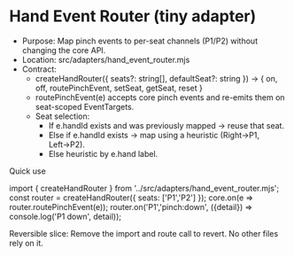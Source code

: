 <!--
STIGMERGY REVIEW HEADER
Status: Pending verification
Review started: 2025-09-16T19:48-06:00
Expires: 2025-09-23T19:48-06:00 (auto-expire after 7 days)

Checklist:
- [ ] Re-evaluate this artifact against current Hexagonal goals
- [ ] Verify dependent modules and update factorization notes
- [ ] Ensure onboarding guidance is still accurate
- [ ] Log decisions in TODO_2025-09-16.md
-->

# Hand Event Router (tiny adapter)

- Purpose: Map pinch events to per-seat channels (P1/P2) without changing the core API.
- Location: src/adapters/hand_event_router.mjs
- Contract:
  - createHandRouter({ seats?: string[], defaultSeat?: string }) → { on, off, routePinchEvent, setSeat, getSeat, reset }
  - routePinchEvent(e) accepts core pinch events and re-emits them on seat-scoped EventTargets.
  - Seat selection:
    - If e.handId exists and was previously mapped → reuse that seat.
    - Else if e.handId exists → map using a heuristic (Right→P1, Left→P2).
    - Else heuristic by e.hand label.

Quick use

  import { createHandRouter } from '../src/adapters/hand_event_router.mjs';
  const router = createHandRouter({ seats: ['P1','P2'] });
  core.on(e => router.routePinchEvent(e));
  router.on('P1','pinch:down', ({detail}) => console.log('P1 down', detail));

Reversible slice: Remove the import and route call to revert. No other files rely on it.
